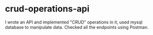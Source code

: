 # crud-operations-api
I wrote an API and implemented "CRUD" operations in it, used mysql database to manipulate data. Checked all the endpoints using Postman.
